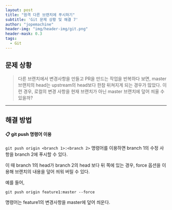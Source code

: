 ```yaml
---
layout: post
title: "원격 다른 브랜치에 푸시하기"
subtitle: 'Git 문제 상황 및 해결 7'
author: "jopemachine"
header-img: "img/header-img/git.png"
header-mask: 0.3
tags:
  - Git
---
```


## 문제 상황 

<blockquote>
다른 브랜치에서 변경사항을 만들고 PR을 만드는 작업을 반복하다 보면, master 브랜치의 head는 upstream의 head보다 한참 뒤쳐지게 되는 경우가 많았다.
이런 경우, 로컬의 변경 사항을 현재 브랜치가 아닌 master 브랜치에 덮어 씌울 수 있을까?
</blockquote>

<hr>

## 해결 방법

#### 📋 git push 명령어 이용

`git push origin <branch 1>:<branch 2>` 명령어를 이용하면 branch 1의 수정 사항을 branch 2에 푸시할 수 있다.

이 때 branch 1의 head가 branch 2의 head 보다 뒤 쪽에 있는 경우, force 옵션을 이용해 브랜치의 내용을 덮어 씌워 버릴 수 있다.

예를 들어,

```
git push origin feature1:master --force
```

명령어는 feature1의 변경사항을 master에 덮어 씌운다.
